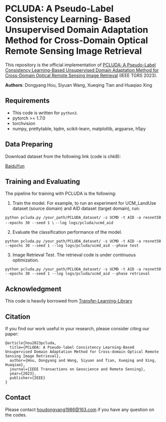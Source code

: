 # PCLUDA: A Pseudo-Label Consistency Learning- Based Unsupervised Domain Adaptation Method for Cross-Domain Optical Remote Sensing Image Retrieval
This repository is the official implementation of [PCLUDA: A Pseudo-Label Consistency Learning-Based Unsupervised Domain Adaptation Method for Cross-Domain Optical Remote Sensing Image Retrieval](https://ieeexplore.ieee.org/document/10003219) (IEEE TGRS 2023).


<b>Authors</b>: Dongyang Hou, Siyuan Wang, Xueqing Tian and Huaqiao Xing


## Requirements
- This code is written for `python3`.
- pytorch >= 1.7.0
- torchvision
- numpy, prettytable, tqdm, scikit-learn, matplotlib, argparse, h5py


## Data Preparing
Download dataset from the following link (code is chk8):

[BaiduYun](https://pan.baidu.com/s/1YbsJZQEFaLyl3HRE3uBsbQ)

## Training and Evaluating
The pipeline for training with PCLUDA is the following:

1. Train the model. For example, to run an experiment for UCM_LandUse dataset (source domain) and AID dataset (target domain),  run:

  `python pcluda.py /your_path/PCLUDA_dataset/ -s UCMD -t AID -a resnet50 --epochs 30 --seed 1 \`
                    `--log logs/pcluda/ucmd_aid`

2. Evaluate the classification performance of the model. 

  `python pcluda.py /your_path/PCLUDA_dataset/ -s UCMD -t AID -a resnet50 --epochs 30 --seed 1 --log logs/pcluda/ucmd_aid --phase test`

3. Image Retrieval Test. The retrieval code is under continuous optimization.

  `python pcluda.py /your_path/PCLUDA_dataset/ -s UCMD -t AID -a resnet50 --epochs 30 --seed 1 --log logs/pcluda/ucmd_aid --phase retrieval`


## Acknowledgment
This code is heavily borrowed from [Transfer-Learning-Library](https://github.com/thuml/Transfer-Learning-Library)

## Citation
If you find our work useful in your research, please consider citing our paper:

```
@article{hou2023pcluda,
  title={PCLUDA: A Pseudo-label Consistency Learning-Based Unsupervised Domain Adaptation Method for Cross-domain Optical Remote Sensing Image Retrieval},
  author={Hou, Dongyang and Wang, Siyuan and Tian, Xueqing and Xing, Huaqiao},
  journal={IEEE Transactions on Geoscience and Remote Sensing},
  year={2023},
  publisher={IEEE}
}
```
## Contact
Please contact houdongyang1986@163.com if you have any question on the codes.
